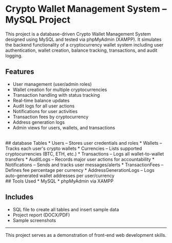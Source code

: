 # Crypto Wallet Management System – MySQL Project

This project is a database-driven Crypto Wallet Management System designed using MySQL and tested via phpMyAdmin (XAMPP). It simulates the backend functionality of a cryptocurrency wallet system including user authentication, wallet creation, balance tracking, transactions, and audit logging.

## Features
*   User management (user/admin roles)
*   Wallet creation for multiple cryptocurrencies
*   Transaction handling with status tracking
*   Real-time balance updates
*   Audit logs for all user actions
*   Notifications for user activities
*   Transaction fees by cryptocurrency
*   Address generation logs
*   Admin views for users, wallets, and transactions
<br>
## database Tables
*   Users – Stores user credentials and roles
*   Wallets – Tracks each user's crypto wallets
*   Currencies – Lists supported cryptocurrencies (BTC, ETH, etc.)
*   Transactions – Logs all wallet-to-wallet transfers
*   AuditLogs – Records major user actions for accountability
*   Notifications – Sends and tracks user messages/alerts
*   TransactionFees – Defines fee percentage per currency
*   AddressGenerationLogs – Logs auto-generated wallet addresses per user/currency
<br>
## Tools Used
*   MySQL
*   phpMyAdmin via XAMPP

## Includes
*   SQL file to create all tables and insert sample data
*   Project report (DOCX/PDF)
*   Sample screenshots

---

This project serves as a demonstration of front-end web development skills.


